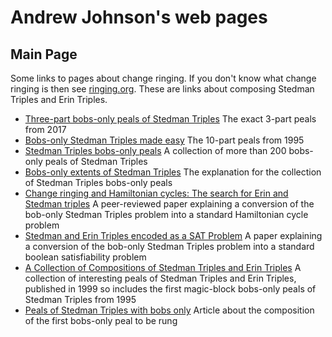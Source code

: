 <meta name="google-site-verification" content="VIsEE7KajZpW5547yTfXdBWTzEj2zBFPPOS-eaVLZNQ" />

# Andrew Johnson's web pages

## Main Page
  
Some links to pages about change ringing. If you don't know what change ringing is then see [ringing.org](https://ringing.org/change-ringing/).
These are links about composing Stedman Triples and Erin Triples.

- [Three-part bobs-only peals of Stedman Triples](3part.html) The exact 3-part peals from 2017
- [Bobs-only Stedman Triples made easy](10part.html) The 10-part peals from 1995
- [Stedman Triples bobs-only peals](https://complib.org/collection/11309) A collection of more than 200 bobs-only peals of Stedman Triples
- [Bobs-only extents of Stedman Triples](bobsonly.md) The explanation for the collection of Stedman Triples bobs-only peals
- [Change ringing and Hamiltonian cycles: The search for Erin and Stedman triples](https://dx.doi.org/10.5614/ejgta.2019.7.1.5) A peer-reviewed paper explaining a conversion of the bob-only Stedman Triples problem into a standard Hamiltonian cycle problem
- [Stedman and Erin Triples encoded as a SAT Problem](https://easychair.org/publications/preprint/pp38) A paper explaining a conversion of the bob-only Stedman Triples problem into a standard boolean satisfiability problem
- [A Collection of Compositions of Stedman Triples and Erin Triples](https://www.ringing.info/stedman.pdf) A collection of interesting peals of Stedman Triples and Erin Triples, published in 1999 so includes the first magic-block bobs-only peals of Stedman Triples from 1995
- [Peals of Stedman Triples with bobs only](ajart.md) Article about the composition of the first bobs-only peal to be rung
